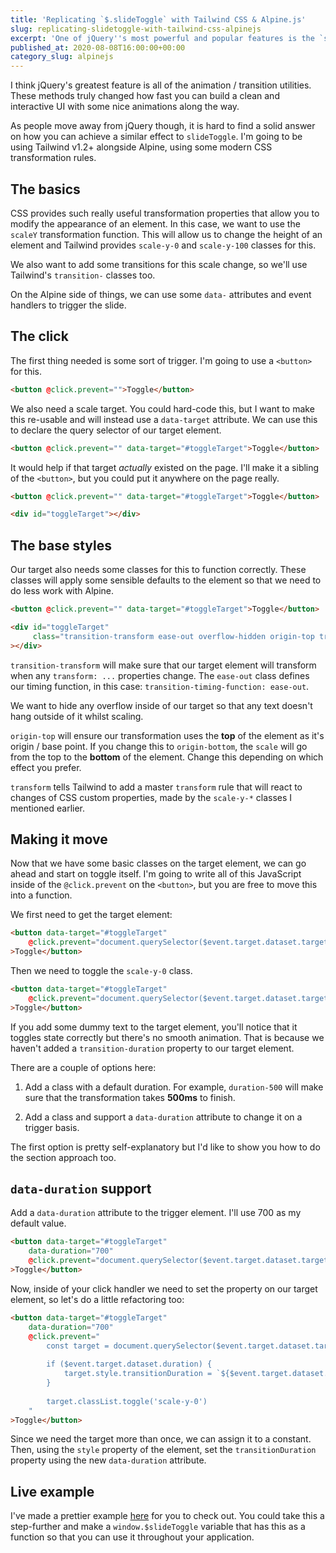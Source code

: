 ```yaml
---
title: 'Replicating `$.slideToggle` with Tailwind CSS & Alpine.js'
slug: replicating-slidetoggle-with-tailwind-css-alpinejs
excerpt: 'One of jQuery''s most powerful and popular features is the `slide` helpers and lots of people would like to replicate these in Alpine, so let''s take a look at how we can do just that.'
published_at: 2020-08-08T16:00:00+00:00
category_slug: alpinejs
---
```

I think jQuery's greatest feature is all of the animation / transition utilities. These methods truly changed how fast you can build a clean and interactive UI with some nice animations along the way.

As people move away from jQuery though, it is hard to find a solid answer on how you can achieve a similar effect to `slideToggle`. I'm going to be using Tailwind v1.2+ alongside Alpine, using some modern CSS transformation rules.

## The basics

CSS provides such really useful transformation properties that allow you to modify the appearance of an element. In this case, we want to use the `scaleY` transformation function. This will allow us to change the height of an element and Tailwind provides `scale-y-0` and `scale-y-100` classes for this.

We also want to add some transitions for this scale change, so we'll use Tailwind's `transition-` classes too.

On the Alpine side of things, we can use some `data-` attributes and event handlers to trigger the slide.

## The click

The first thing needed is some sort of trigger. I'm going to use a `<button>` for this.

```html
<button @click.prevent="">Toggle</button>
```

We also need a scale target. You could hard-code this, but I want to make this re-usable and will instead use a `data-target` attribute. We can use this to declare the query selector of our target element.

```html
<button @click.prevent="" data-target="#toggleTarget">Toggle</button>
```

It would help if that target _actually_ existed on the page. I'll make it a sibling of the `<button>`, but you could put it anywhere on the page really.

```html
<button @click.prevent="" data-target="#toggleTarget">Toggle</button>

<div id="toggleTarget"></div>
```

## The base styles

Our target also needs some classes for this to function correctly. These classes will apply some sensible defaults to the element so that we need to do less work with Alpine.

```html
<button @click.prevent="" data-target="#toggleTarget">Toggle</button>

<div id="toggleTarget"
     class="transition-transform ease-out overflow-hidden origin-top transform"
></div>
```

`transition-transform` will make sure that our target element will transform when any `transform: ...` properties change. The `ease-out` class defines our timing function, in this case: `transition-timing-function: ease-out`. 

We want to hide any overflow inside of our target so that any text doesn't hang outside of it whilst scaling. 

`origin-top` will ensure our transformation uses the **top** of the element as it's origin / base point. If you change this to `origin-bottom`, the `scale` will go from the top to the **bottom** of the element. Change this depending on which effect you prefer.

`transform` tells Tailwind to add a master `transform` rule that will react to changes of CSS custom properties, made by the `scale-y-*` classes I mentioned earlier.

## Making it move

Now that we have some basic classes on the target element, we can go ahead and start on toggle itself. I'm going to write all of this JavaScript inside of the `@click.prevent` on the `<button>`, but you are free to move this into a function.

We first need to get the target element:

```html
<button data-target="#toggleTarget"
    @click.prevent="document.querySelector($event.target.dataset.target)"
>Toggle</button>
```

Then we need to toggle the `scale-y-0` class.

```html
<button data-target="#toggleTarget"
    @click.prevent="document.querySelector($event.target.dataset.target).classList.toggle('scale-y-0')"
>Toggle</button>
```

If you add some dummy text to the target element, you'll notice that it toggles state correctly but there's no smooth animation. That is because we haven't added a `transition-duration` property to our target element.

There are a couple of options here:

1. Add a class with a default duration. For example, `duration-500` will make sure that the transformation takes **500ms** to finish.

2. Add a class and support a `data-duration` attribute to change it on a trigger basis.

The first option is pretty self-explanatory but I'd like to show you how to do the section approach too.

## `data-duration` support

Add a `data-duration` attribute to the trigger element. I'll use 700 as my default value.

```html
<button data-target="#toggleTarget"
    data-duration="700"
    @click.prevent="document.querySelector($event.target.dataset.target)"
>Toggle</button>
```

Now, inside of your click handler we need to set the property on our target element, so let's do a little refactoring too:

```html
<button data-target="#toggleTarget" 
    data-duration="700"
    @click.prevent="
        const target = document.querySelector($event.target.dataset.target)
                    
        if ($event.target.dataset.duration) {
            target.style.transitionDuration = `${$event.target.dataset.duration}ms`            
        }
                    
        target.classList.toggle('scale-y-0')
    "
>Toggle</button>
```

Since we need the target more than once, we can assign it to a constant. Then, using the `style` property of the element, set the `transitionDuration` property using the new `data-duration` attribute.

## Live example

I've made a prettier example [here](https://codepen.io/ryangjchandler/pen/YzqXzqo) for you to check out. You could take this a step-further and make a `window.$slideToggle` variable that has this as a function so that you can use it throughout your application.